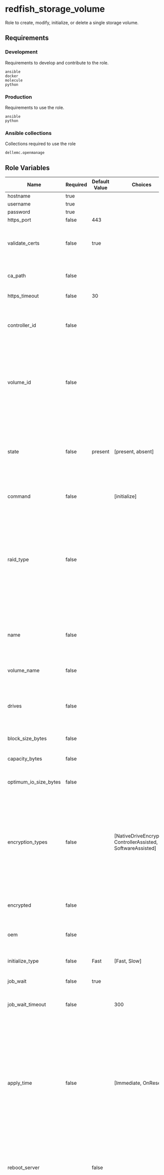 # redfish_storage_volume

Role to create, modify, initialize, or delete a single storage volume.

## Requirements

### Development

Requirements to develop and contribute to the role.

```
ansible
docker
molecule
python
```

### Production

Requirements to use the role.

```
ansible
python
```

### Ansible collections

Collections required to use the role

```
dellemc.openmanage
```

## Role Variables

<table>
<thead>
  <tr>
    <th>Name</th>
    <th>Required</th>
    <th>Default Value</th>
    <th>Choices</th>
    <th>Type</th>
    <th>Description</th>
  </tr>
</thead>
<tbody>
  <tr>
    <td>hostname</td>
    <td>true</td>
    <td></td>
    <td></td>
    <td>str</td>
    <td>- iDRAC IP Address</td>
  </tr>
  <tr>
    <td>username</td>
    <td>true</td>
    <td></td>
    <td></td>
    <td>str</td>
    <td>- iDRAC username</td>
  </tr>
  <tr>
    <td>password</td>
    <td>true</td>
    <td></td>
    <td></td>
    <td>str</td>
    <td>- iDRAC user password.</td>
  </tr>
  <tr>
    <td>https_port</td>
    <td>false</td>
    <td>443</td>
    <td></td>
    <td>int</td>
    <td>- iDRAC port.</td>
  </tr>
  <tr>
    <td>validate_certs</td>
    <td>false</td>
    <td>true</td>
    <td></td>
    <td>bool</td>
    <td>- If C(false), the SSL certificates will not be validated.<br>- Configure C(false) only on personally controlled sites where self-signed certificates are used.</td>
  </tr>
  <tr>
    <td>ca_path</td>
    <td>false</td>
    <td></td>
    <td></td>
    <td>path</td>
    <td>- The Privacy Enhanced Mail (PEM) file that contains a CA certificate to be used for the validation.</td>
  </tr>
  <tr>
    <td>https_timeout</td>
    <td>false</td>
    <td>30</td>
    <td></td>
    <td>int</td>
    <td>- The HTTPS socket level timeout in seconds.</td>
  </tr>
  <tr>
    <td>controller_id</td>
    <td>false</td>
    <td></td>
    <td></td>
    <td>str</td>
    <td>- Fully Qualified Device Descriptor (FQDD) of the storage controller.For example- RAID.Slot.1-1.</br>This option is mandatory when I(state) is C(present) while creating a volume.</td>
  </tr>
  <tr>
    <td>volume_id</td>
    <td>false</td>
    <td></td>
    <td></td>
    <td>str</td>
    <td>- FQDD of existing volume.For example- Disk.Virtual.4:RAID.Slot.1-1. </br>- This option is mandatory in the following scenarios, I(state) is C(present), when updating a volume. I(state) is C(absent), when deleting a volume.I(command) is C(initialize), when initializing a volume.</td>
  </tr>
  <tr>
    <td>state</td>
    <td>false</td>
    <td>present</td>
    <td>[present, absent]</td>
    <td>str</td>
    <td>- C(present) creates a storage volume for the specified I (controller_id), or modifies the storage volume for the specified I (volume_id). "Note: Modification of an existing volume properties depends on drive and controller capabilities". </br> C(absent) deletes the volume for the specified I(volume_id).</td>
  </tr>
  <tr>
    <td>command</td>
    <td>false</td>
    <td></td>
    <td>[initialize]</td>
    <td>str</td>
    <td>- C(initialize) initializes an existing storage volume for a specified I(volume_id).</td>
  </tr>
  <tr>
    <td>raid_type</td>
    <td>false</td>
    <td></td>
    <td></td>
    <td>str</td>
    <td>- One of the following raid types must be selected to create a volume.</br>
        -  C(RAID0) to create a RAID0 type volume.</br>
        -  C(RAID1) to create a RAID1 type volume.</br>
        -  C(RAID5) to create a RAID5 type volume.</br>
        -  C(RAID6) to create a RAID6 type volume.</br>
        -  C(RAID10) to create a RAID10 type volume.</br>
        -  C(RAID50) to create a RAID50 type volume.</br>
        -  C(RAID60) to create a RAID60 type volume.</td>
  </tr>
  <tr>
    <td>name</td>
    <td>false</td>
    <td></td>
    <td></td>
    <td>str</td>
    <td>- Name of the volume to be created.</br>
- Only applicable when I(state) is C(present).</br>
- This will be deprecated. Please use I(volume_name) for specifying the volume name.</td>
  </tr>
  <tr>
    <td>volume_name</td>
    <td>false</td>
    <td></td>
    <td></td>
    <td>str</td>
    <td>- Name of the volume to be created.</br>
- Only applicable when I(state) is C(present).</td>
  </tr>
  <tr>
    <td>drives</td>
    <td>false</td>
    <td></td>
    <td></td>
    <td>list</td>
    <td>- FQDD of the Physical disks. For example- Disk.Bay.0:Enclosure.Internal.0-1:RAID.Slot.1-1. </br>- Only applicable when I(state) is C(present) when creating a new volume.</td>
  </tr>
  <tr>
    <td>block_size_bytes</td>
    <td>false</td>
    <td></td>
    <td></td>
    <td>int</td>
    <td>- Block size in bytes.Only applicable when I(state) is C(present).</td>
  </tr>
  </tr>
    <tr>
    <td>capacity_bytes</td>
    <td>false</td>
    <td></td>
    <td></td>
    <td>str</td>
    <td>- Volume size in bytes.</br>- Only applicable when I(state) is C(present).</td>
  </tr>
  <tr>
    <td>optimum_io_size_bytes</td>
    <td>false</td>
    <td></td>
    <td></td>
    <td>str</td>
    <td>- Stripe size value must be in multiples of 64 * 1024.</br>- Only applicable when I(state) is C(present).</td>
  </tr>
  <tr>
    <td>encryption_types</td>
    <td>false</td>
    <td></td>
    <td>[NativeDriveEncryption, ControllerAssisted, SoftwareAssisted]</td>
    <td>str</td>
    <td>- The following encryption types can be selected.</br>
C(ControllerAssisted) The volume is encrypted by the storage controller entity.</br>
C(NativeDriveEncryption) The volume utilizes the native drive encryption capabilities of the drive hardware.</br>
C(SoftwareAssisted) The volume is encrypted by the software running on the system or the operating system.</br>
Only applicable when I(state) is C(present).</td>
  </tr>
  <tr>
    <td>encrypted</td>
    <td>false</td>
    <td></td>
    <td></td>
    <td>bool</td>
    <td>- Indicates whether volume is currently utilizing encryption or not.</br>- Only applicable when I(state) is C(present).</td>
  </tr>
  <tr>
    <td>oem</td>
    <td>false</td>
    <td></td>
    <td></td>
    <td>dict</td>
    <td>- Includes OEM extended payloads.</br>- Only applicable when I(state) is I(present).</td>
  </tr>
  <tr>
    <td>initialize_type</td>
    <td>false</td>
    <td>Fast</td>
    <td>[Fast, Slow]</td>
    <td>str</td>
    <td>- Initialization type of existing volume.</br> Only applicable when I(command) is C(initialize).</td>
  </tr>
  <tr>
    <td>job_wait</td>
    <td>false</td>
    <td>true</td>
    <td></td>
    <td>bool</td>
    <td>- Determines whether to wait for the job completion or not.</td>
  </tr>
  <tr>
    <td>job_wait_timeout</td>
    <td>false</td>
    <td></td>
    <td>300</td>
    <td>int</td>
    <td>- The maximum wait time of I(job_wait) in seconds. The job is tracked only for this duration.</br>- This option is applicable when I(job_wait) is C(True).</td>
  </tr>
  <tr>
    <td>apply_time</td>
    <td>false</td>
    <td></td>
    <td>[Immediate, OnReset]</td>
    <td>str</td>
    <td>- Apply time of the Volume configuration.</br>
- C(Immediate) allows you to apply the volume configuration on the host server immediately and apply the changes. This is applicable for I(job_wait).</br>
- C(OnReset) allows you to apply the changes on the next reboot of the host server.</br>
- I(apply_time) has a default value based on the different types of the controller.</br>
- For example, BOSS-S1 and BOSS-N1 controllers have a default value of I(apply_time) as C(OnReset).</br>
- PERC controllers have a default value of I(apply_time) as C(Immediate).</td>
  </tr>
  <tr>
    <td>reboot_server</td>
    <td></td>
    <td>false</td>
    <td></td>
    <td>bool</td>
    <td>- Reboot the server to apply the changes.</br>
- I(reboot_server) is applicable only when I(apply_timeout) is C(OnReset) or when the default value for the apply time of the controller is C(OnReset).</td>
  </tr>
  <tr>
    <td>force_reboot</td>
    <td></td>
    <td>false</td>
    <td></td>
    <td>bool</td>
    <td>- Reboot the server forcefully to apply the changes when the normal reboot fails.</br>
- I(force_reboot) is applicable only when I(reboot_server) is C(true).</td>
  </tr>
</tbody>
</table>

## Fact variables

<table>
<thead>
  <tr>
    <th>Name</th>
    <th>Sample</th>
    <th>Description</th>
  </tr>
</thead>
  <tbody>
    <tr>
      <td>redfish_storage_volume_out</td>
      <td>{"changed": true,
        "failed": false,
         "msg": "Successfully submitted create volume task."
}</td>
<td>Module output of the redfish storage volume</td>
</tbody>
</table>

## Examples

---

```yml
- name: Create a volume with supported options
  ansible.builtin.include_role:
    name: redfish_storage_volume
  vars:
    hostname: "192.168.0.1"
    username: "username"
    password: "password"
    state: "present"
    raid_type: "RAID1"
    name: "VD0"
    controller_id: "RAID.Slot.1-1"
    drives:
      - Disk.Bay.5:Enclosure.Internal.0-1:RAID.Slot.1-1
      - Disk.Bay.6:Enclosure.Internal.0-1:RAID.Slot.1-1
    block_size_bytes: 512
    capacity_bytes: 299439751168
    optimum_io_size_bytes: 65536
    encryption_types: NativeDriveEncryption
    encrypted: true
```

```yml
- name: Create a volume with minimum options
  ansible.builtin.include_role:
    name: redfish_storage_volume
  vars:
    hostname: "192.168.0.1"
    username: "username"
    password: "password"
    state: "present"
    controller_id: "RAID.Slot.1-1"
    raid_type: "RAID0"
    drives:
       - Disk.Bay.1:Enclosure.Internal.0-1:RAID.Slot.1-1
```

```yml
- name: Modify a volume's encryption type settings
  ansible.builtin.include_role:
    name: redfish_storage_volume
  vars:
    hostname: "192.168.0.1"
    username: "username"
    password: "password"
    state: "present"
    volume_id: "Disk.Virtual.5:RAID.Slot.1-1"
    encryption_types: "ControllerAssisted"
    encrypted: true
```

```yml
- name: Delete an existing volume
  ansible.builtin.include_role:
    name: redfish_storage_volume
  vars:
    hostname: "192.168.0.1"
    username: "username"
    password: "password"
    state: "absent"
    volume_id: "Disk.Virtual.5:RAID.Slot.1-1"
```

```yml
- name: Initialize an existing volume
  ansible.builtin.include_role:
    name: redfish_storage_volume
  vars:
    hostname: "192.168.0.1"
    username: "username"
    password: "password"
    command: "initialize"
    volume_id: "Disk.Virtual.6:RAID.Slot.1-1"
    initialize_type: "Slow"
```
## Author Information

---

Dell Technologies <br>
Kritika Bhateja (Kritika.Bhateja@Dell.com) 2023
